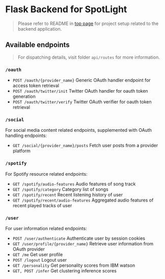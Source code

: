 # Flask Backend for SpotLight

> Please refer to README in [top page](https://github.com/terryluzj/cs-spotlight-personality-in-music/) for project setup related to the backend application.

## Available endpoints

> For dispatching details, visit folder `api/routes` for more information.

### `/oauth`

-   `POST /oauth/{provider_name}` Generic OAuth handler endpoint for access token retrieval
-   `POST /oauth/twitter/init` Twitter OAuth handler for oauth token generation
-   `POST /oauth/twitter/verify` Twitter OAuth verifier for oauth token retrieval

### `/social`

For social media content related endpoints, supplemented with OAuth handling endpoints:

-   `GET /social/{provider_name}/posts` Fetch user posts from a provider platform

### `/spotify`

For Spotify resource related endpoints:

-   `GET /spotify/audio-features` Audio features of song track
-   `GET /spotify/category` Category list of songs
-   `GET /spotify/recent` Recent listening history of user
-   `GET /spotify/recent/audio-features` Aggregated audio features of recent played tracks of user

### `/user`

For user information related endpoints:

-   `POST /user/authenticate` Authenticate user by session cookies
-   `GET /user/profile/{provider_name}` Retrieve user information from OAuth provider
-   `GET /me` Get user profile
-   `POST /logout` Logout user
-   `GET /personality` Get personality scores from IBM watson
-   `GET, POST /infer` Get clustering inference scores
